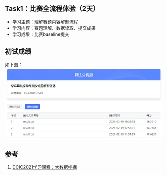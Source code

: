 ## Task1：比赛全流程体验（2天）

- 学习主题：理解赛题内容解题流程
- 学习内容：赛题理解、数据读取、提交成果
- 学习成果：比赛baseline提交

## 初试成绩

如下图：
![成绩](../pic/成绩.JPG)



## 参考

1. [DCIC2021学习课程：大数据挖掘](https://coggle.club/learn/dcic2021/task1)
